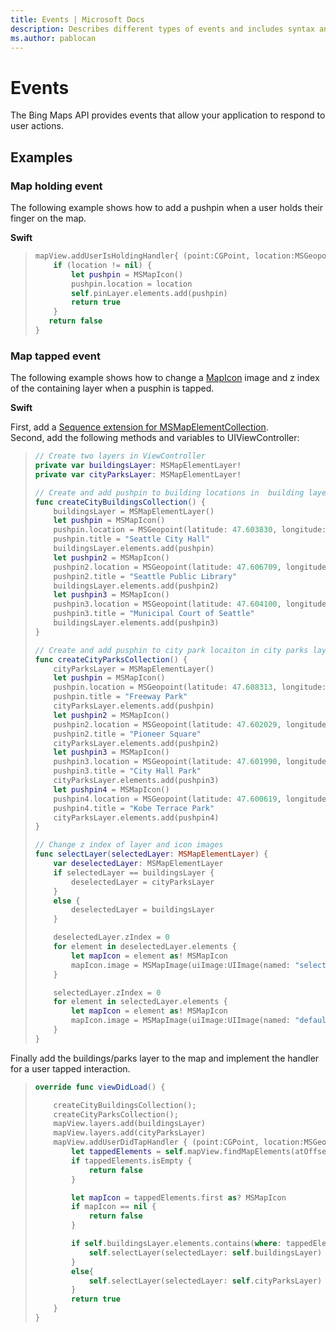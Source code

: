 ```yaml
---
title: Events | Microsoft Docs
description: Describes different types of events and includes syntax and examples of map holding events and map tapped events.
ms.author: pablocan
---
```


# Events

The Bing Maps API provides events that allow your application to respond to user actions.

## Examples

### Map holding event

The following example shows how to add a pushpin when a user holds their finger on the map.

**Swift**

>```swift
> mapView.addUserIsHoldingHandler{ (point:CGPoint, location:MSGeopoint?) -> Bool in
>     if (location != nil) {
>         let pushpin = MSMapIcon()
>         pushpin.location = location
>         self.pinLayer.elements.add(pushpin)
>         return true
>     }
>    return false
> }
>```

### Map tapped event

The following example shows how to change a [MapIcon](../map-control-api/MapIcon-class.md) image and z index of the containing layer when a pusphin is tapped.

**Swift**

First, add a [Sequence extension for MSMapElementCollection](../map-control-api/MapElementCollection-class.md#sequence-protocol-in-swift).  
Second, add the following methods and variables to UIViewController:

>```swift
> // Create two layers in ViewController
> private var buildingsLayer: MSMapElementLayer!
> private var cityParksLayer: MSMapElementLayer!
>
> // Create and add pushpin to building locations in  building layer
> func createCityBuildingsCollection() {
>     buildingsLayer = MSMapElementLayer()
>     let pushpin = MSMapIcon()
>     pushpin.location = MSGeopoint(latitude: 47.603830, longitude: -122.329900)
>     pushpin.title = "Seattle City Hall"
>     buildingsLayer.elements.add(pushpin)
>     let pushpin2 = MSMapIcon()
>     pushpin2.location = MSGeopoint(latitude: 47.606709, longitude:  -122.332672)
>     pushpin2.title = "Seattle Public Library"
>     buildingsLayer.elements.add(pushpin2)
>     let pushpin3 = MSMapIcon()
>     pushpin3.location = MSGeopoint(latitude: 47.604100, longitude:  -122.329204)
>     pushpin3.title = "Municipal Court of Seattle"
>     buildingsLayer.elements.add(pushpin3)
> }
>
> // Create and add pusphin to city park locaiton in city parks layer
> func createCityParksCollection() {
>     cityParksLayer = MSMapElementLayer()
>     let pushpin = MSMapIcon()
>     pushpin.location = MSGeopoint(latitude: 47.608313, longitude: -122.331218)
>     pushpin.title = "Freeway Park"
>     cityParksLayer.elements.add(pushpin)
>     let pushpin2 = MSMapIcon()
>     pushpin2.location = MSGeopoint(latitude: 47.602029, longitude:  -122.333971)
>     pushpin2.title = "Pioneer Square"
>     cityParksLayer.elements.add(pushpin2)
>     let pushpin3 = MSMapIcon()
>     pushpin3.location = MSGeopoint(latitude: 47.601990, longitude:  -122.330681)
>     pushpin3.title = "City Hall Park"
>     cityParksLayer.elements.add(pushpin3)
>     let pushpin4 = MSMapIcon()
>     pushpin4.location = MSGeopoint(latitude: 47.600619, longitude:  -122.324957)
>     pushpin4.title = "Kobe Terrace Park"
>     cityParksLayer.elements.add(pushpin4)
> }
>
> // Change z index of layer and icon images
> func selectLayer(selectedLayer: MSMapElementLayer) {
>     var deselectedLayer: MSMapElementLayer
>     if selectedLayer == buildingsLayer {
>         deselectedLayer = cityParksLayer
>     }
>     else {
>         deselectedLayer = buildingsLayer
>     }
>
>     deselectedLayer.zIndex = 0
>     for element in deselectedLayer.elements {
>         let mapIcon = element as! MSMapIcon
>         mapIcon.image = MSMapImage(uiImage:UIImage(named: "selectedMappin")!)
>     }
>
>     selectedLayer.zIndex = 0
>     for element in selectedLayer.elements {
>         let mapIcon = element as! MSMapIcon
>         mapIcon.image = MSMapImage(uiImage:UIImage(named: "defaultMappin")!)
>     }
> }
>```


Finally add the buildings/parks layer to the map and implement the handler for a user tapped interaction.

>```swift
> override func viewDidLoad() {
>
>     createCityBuildingsCollection();
>     createCityParksCollection();
>     mapView.layers.add(buildingsLayer)
>     mapView.layers.add(cityParksLayer)
>     mapView.addUserDidTapHandler { (point:CGPoint, location:MSGeopoint?) -> Bool in
>         let tappedElements = self.mapView.findMapElements(atOffset: point)
>         if tappedElements.isEmpty {
>             return false
>         }
>
>         let mapIcon = tappedElements.first as? MSMapIcon
>         if mapIcon == nil {
>             return false
>         }
>
>         if self.buildingsLayer.elements.contains(where: tappedElements[0]) {
>             self.selectLayer(selectedLayer: self.buildingsLayer)
>         }
>         else{
>             self.selectLayer(selectedLayer: self.cityParksLayer)
>         }
>         return true
>     }
> }
>```
